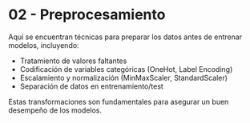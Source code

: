 # 02 - Preprocesamiento

Aquí se encuentran técnicas para preparar los datos antes de entrenar modelos, incluyendo:

- Tratamiento de valores faltantes
- Codificación de variables categóricas (OneHot, Label Encoding)
- Escalamiento y normalización (MinMaxScaler, StandardScaler)
- Separación de datos en entrenamiento/test

Estas transformaciones son fundamentales para asegurar un buen desempeño de los modelos.
